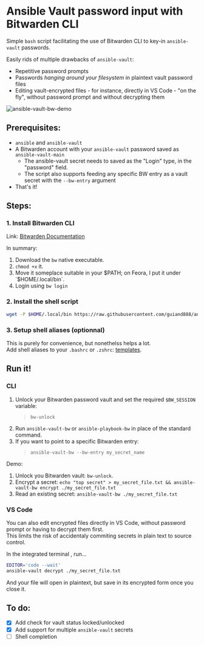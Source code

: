 Ansible Vault password input with Bitwarden CLI
===

Simple `bash` script facilitating the use of Bitwarden CLI to key-in `ansible-vault` passwords.

Easily rids of multiple drawbacks of `ansible-vault`:
- Repetitive password prompts
- Passwords *hanging around your filesystem* in plaintext vault password files
- Editing vault-encrypted files - for instance, directly in VS Code - "on the fly", without password prompt and without decrypting them

![ansible-vault-bw-demo](ansible-vault-bw-demo.gif)

## Prerequisites:
- `ansible` and `ansible-vault`
- A Bitwarden account with your `ansible-vault` password saved as `ansible-vault-main`
  - The ansible-vault secret needs to saved as the "Login" type, in the "password" field.
  - The script also supports feeding any specific BW entry as a vault secret with the `--bw-entry` argument
- That's it!

## Steps:
### 1. Install Bitwarden CLI
Link: [Bitwarden Documentation](https://bitwarden.com/help/cli/)

In summary:
1. Download the `bw` native executable.
2. `chmod +x` it.
3. Move it someplace suitable in your $PATH; on Feora, I put it under `$HOME/.local/bin`.
4. Login using `bw login`

### 2. Install the shell script
```bash
wget -P $HOME/.local/bin https://raw.githubusercontent.com/guiand888/ansible-vault-bitwarden/main/ansible-vault-bw.sh && chmod +x $HOME/.local/bin/ansible-vault-bw.sh
```

### 3. Setup shell aliases (optionnal)
This is purely for convenience, but nonethelss helps a lot.  
Add shell aliases to your `.bashrc` or `.zshrc`: [templates](https://github.com/guiand888/ansible-vault-bitwarden).

## Run it!
### CLI
1. Unlock your Bitwarden password vault and set the required `$BW_SESSION` variable:
    > `bw-unlock`
2. Run `ansible-vault-bw` or `ansible-playbook-bw` in place of the standard command.
3. If you want to point to a specific Bitwarden entry:
    > `ansible-vault-bw --bw-entry my_secret_name` 

Demo:

1. Unlock you Bitwarden vault: `bw-unlock`.
2. Encrypt a secret: `echo "top secret" > my_secret_file.txt && ansible-vault-bw encrypt ./my_secret_file.txt`
3. Read an existing secret: `ansible-vault-bw ./my_secret_file.txt`

### VS Code
You can also edit encrypted files directly in VS Code, without password prompt or having to decrypt them first.  
This limits the risk of accidentaly commiting secrets in plain text to source control.

In the integrated terminal , run...  
```bash
EDITOR='code --wait'
ansible-vault decrypt ./my_secret_file.txt
```
And your file will open in plaintext, but save in its encrypted form once you close it.

## To do:
- [x] Add check for vault status locked/unlocked
- [x] Add support for multiple `ansible-vault` secrets
- [ ] Shell completion
